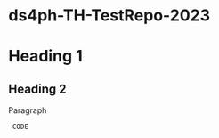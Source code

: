 # ds4ph-TH-TestRepo-2023

<!DOCTYPE>
<HTML>
    <HEAD>
        <TITLE> This is the web page title </TITLE>
    </HEAD>
    <BODY>
        <H1>Heading 1</H1>
        <H2>Heading 2</H2>
        <P> Paragraph </P>
        <CODE> CODE </CODE>
    </BODY>
</HTML>
